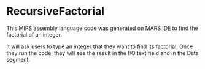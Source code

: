 # RecursiveFactorial
This MIPS assembly language code was generated on MARS IDE to find the factorial of an integer. 

It will ask users to type an integer that they want to find its factorial. Once they run the code, they will see the result in the I/O text field and in the Data segment. 
